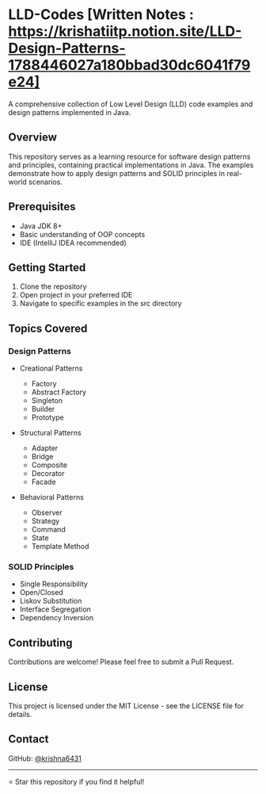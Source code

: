 # LLD-Codes [Written Notes : https://krishatiitp.notion.site/LLD-Design-Patterns-1788446027a180bbad30dc6041f79e24]

A comprehensive collection of Low Level Design (LLD) code examples and design patterns implemented in Java.

## Overview

This repository serves as a learning resource for software design patterns and principles, containing practical implementations in Java. The examples demonstrate how to apply design patterns and SOLID principles in real-world scenarios.

## Prerequisites

- Java JDK 8+
- Basic understanding of OOP concepts
- IDE (IntelliJ IDEA recommended)

## Getting Started

1. Clone the repository
2. Open project in your preferred IDE
3. Navigate to specific examples in the src directory

## Topics Covered

### Design Patterns
- Creational Patterns
  - Factory
  - Abstract Factory
  - Singleton
  - Builder
  - Prototype

- Structural Patterns
  - Adapter
  - Bridge
  - Composite
  - Decorator
  - Facade

- Behavioral Patterns
  - Observer
  - Strategy
  - Command
  - State
  - Template Method

### SOLID Principles
- Single Responsibility
- Open/Closed
- Liskov Substitution
- Interface Segregation
- Dependency Inversion

## Contributing

Contributions are welcome! Please feel free to submit a Pull Request.

## License

This project is licensed under the MIT License - see the LICENSE file for details.

## Contact

GitHub: [@krishna6431](https://github.com/krishna6431)

---
⭐ Star this repository if you find it helpful!

